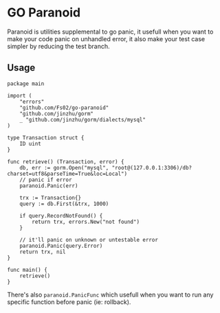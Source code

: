 # GO Paranoid
Paranoid is utilities supplemental to go panic, it usefull when you want to make your code panic on unhandled error, it also make your test case simpler by reducing the test branch.

## Usage
```
package main

import (
	"errors"
	"github.com/Fs02/go-paranoid"
	"github.com/jinzhu/gorm"
	_ "github.com/jinzhu/gorm/dialects/mysql"
)

type Transaction struct {
	ID uint
}

func retrieve() (Transaction, error) {
	db, err := gorm.Open("mysql", "root@(127.0.0.1:3306)/db?charset=utf8&parseTime=True&loc=Local")
	// panic if error
	paranoid.Panic(err)

	trx := Transaction{}
	query := db.First(&trx, 1000)

	if query.RecordNotFound() {
		return trx, errors.New("not found")
	}

	// it'll panic on unknown or untestable error
	paranoid.Panic(query.Error)
	return trx, nil
}

func main() {
	retrieve()
}
```

There's also `paranoid.PanicFunc` which usefull when you want to run any specific function before panic (ie: rollback).
